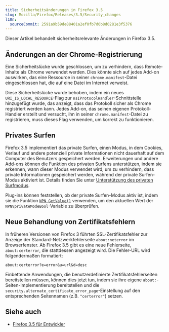 ```yaml
---
title: Sicherheitsänderungen in Firefox 3.5
slug: Mozilla/Firefox/Releases/3.5/Security_changes
l10n:
  sourceCommit: 2591a9b59de88401a2ef0fb7d0b8d0281e3f5376
---
```


Dieser Artikel behandelt sicherheitsrelevante Änderungen in Firefox 3.5.

## Änderungen an der Chrome-Registrierung

Eine Sicherheitslücke wurde geschlossen, um zu verhindern, dass Remote-Inhalte als Chrome verwendet werden. Dies könnte sich auf jedes Add-on auswirken, das eine Ressource in seiner `chrome.manifest`-Datei eingeschlossen hat, die auf eine Datei im Internet verweist.

Diese Sicherheitslücke wurde behoben, indem ein neues `URI_IS_LOCAL_RESOURCE`-Flag zur `nsIProtocolHandler`-Schnittstelle hinzugefügt wurde, das anzeigt, dass das Protokoll sicher als Chrome registriert werden kann. Jedes Add-on, das seinen eigenen Protokoll-Handler erstellt und versucht, ihn in seiner `chrome.manifest`-Datei zu registrieren, muss dieses Flag verwenden, um korrekt zu funktionieren.

## Privates Surfen

Firefox 3.5 implementiert das private Surfen, einen Modus, in dem Cookies, Verlauf und andere potenziell private Informationen nicht dauerhaft auf dem Computer des Benutzers gespeichert werden. Erweiterungen und andere Add-ons können die Funktion des privaten Surfens unterstützen, indem sie erkennen, wann dieser Modus verwendet wird, um zu verhindern, dass private Informationen gespeichert werden, während der private Surfen-Modus aktiviert ist. Details finden Sie unter [Unterstützung des privaten Surfmodus](https://web.archive.org/web/20210620014429/https://developer.mozilla.org/de/docs/Archive/Mozilla/Supporting_private_browsing_mode).

Plug-ins können feststellen, ob der private Surfen-Modus aktiv ist, indem sie die Funktion [`NPN_GetValue()`](https://web.archive.org/web/20210308202622/https://developer.mozilla.org/de/docs/Archive/Plugins/Reference/NPN_GetValue) verwenden, um den aktuellen Wert der `NPNVprivateModeBool`-Variable zu überprüfen.

## Neue Behandlung von Zertifikatsfehlern

In früheren Versionen von Firefox 3 führten SSL-Zertifikatsfehler zur Anzeige der Standard-Netzwerkfehlerseite `about:neterror` im Browserfenster. Ab Firefox 3.5 gibt es eine neue Fehlerseite, `about:certerror`, die stattdessen angezeigt wird. Die Fehler-URL wird folgendermaßen formatiert:

`about:certerror?e=error&u=url&d=desc`

Einbettende Anwendungen, die benutzerdefinierte Zertifikatsfehlerseiten bereitstellen müssen, können dies jetzt tun, indem sie ihre eigene `about:`-Seiten-Implementierung bereitstellen und die `security.alternate_certificate_error_page`-Einstellung auf den entsprechenden Seitennamen (z.B. `"certerror"`) setzen.

## Siehe auch

- [Firefox 3.5 für Entwickler](/de/docs/Mozilla/Firefox/Releases/3.5)
